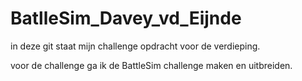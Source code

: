 # BatlleSim_Davey_vd_Eijnde

in deze git staat mijn challenge opdracht voor de verdieping.

voor de challenge ga ik de BattleSim challenge maken en uitbreiden.
